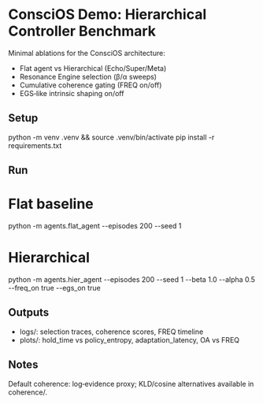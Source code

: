# ConsciOS Demo: Hierarchical Controller Benchmark

Minimal ablations for the ConsciOS architecture:
- Flat agent vs Hierarchical (Echo/Super/Meta)
- Resonance Engine selection (β/α sweeps)
- Cumulative coherence gating (FREQ on/off)
- EGS‑like intrinsic shaping on/off

## Setup
python -m venv .venv && source .venv/bin/activate
pip install -r requirements.txt

## Run
# Flat baseline
python -m agents.flat_agent --episodes 200 --seed 1
# Hierarchical
python -m agents.hier_agent --episodes 200 --seed 1 --beta 1.0 --alpha 0.5 --freq_on true --egs_on true

## Outputs
- logs/: selection traces, coherence scores, FREQ timeline
- plots/: hold_time vs policy_entropy, adaptation_latency, OA vs FREQ

## Notes
Default coherence: log‑evidence proxy; KLD/cosine alternatives available in coherence/.


